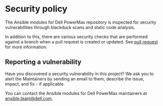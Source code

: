 <!--
Copyright (c) 2022 Dell Inc., or its subsidiaries. All Rights Reserved.

Licensed under the Apache License, Version 2.0 (the "License");
you may not use this file except in compliance with the License.
You may obtain a copy of the License at

    http://www.apache.org/licenses/LICENSE-2.0
-->

# Security policy

The Ansible modules for Dell PowerMax repository is inspected for security vulnerabilities through blackduck scans and static code analysis.

In addition to this, there are various security checks that are performed against a branch when a pull request is created or updated. See [pull request](https://github.com/dell/ansible-powermax/blob/3.0.0/docs/CONTRIBUTING.md#Pull-requests) for more information.

## Reporting a vulnerability

Have you discovered a security vulnerability in this project?
We ask you to alert the Maintainers by sending an email to them; describe the issue, impact, and fix - if applicable.

You can contact the Ansible modules for Dell PowerMax maintainers at ansible.team@dell.com.
